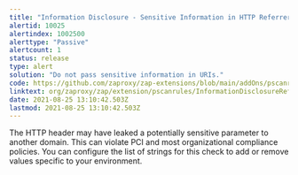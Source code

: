 ```yaml
---
title: "Information Disclosure - Sensitive Information in HTTP Referrer Header"
alertid: 10025
alertindex: 1002500
alerttype: "Passive"
alertcount: 1
status: release
type: alert
solution: "Do not pass sensitive information in URIs."
code: https://github.com/zaproxy/zap-extensions/blob/main/addOns/pscanrules/src/main/java/org/zaproxy/zap/extension/pscanrules/InformationDisclosureReferrerScanRule.java
linktext: org/zaproxy/zap/extension/pscanrules/InformationDisclosureReferrerScanRule.java
date: 2021-08-25 13:10:42.503Z
lastmod: 2021-08-25 13:10:42.503Z
---
```


The HTTP header may have leaked a potentially sensitive parameter to another domain. This can violate PCI and most organizational compliance policies. You can configure the list of strings for this check to add or remove values specific to your environment.
